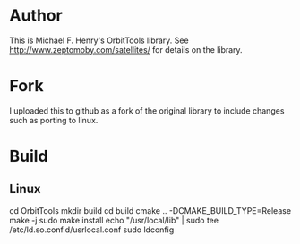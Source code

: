 # Author
This is Michael F. Henry's OrbitTools library. See 
http://www.zeptomoby.com/satellites/ for details on the library.

# Fork
I uploaded this to github as a fork of the original library to include
changes such as porting to linux.

# Build
## Linux
cd OrbitTools
mkdir build
cd build
cmake .. -DCMAKE_BUILD_TYPE=Release
make -j
sudo make install
echo "/usr/local/lib" | sudo tee /etc/ld.so.conf.d/usrlocal.conf
sudo ldconfig

